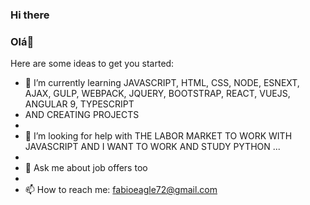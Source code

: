 ### Hi there 
### Olá👋

Here are some ideas to get you started:


- 🌱 I’m currently learning JAVASCRIPT, HTML, CSS, NODE, ESNEXT, AJAX, GULP, WEBPACK, JQUERY, BOOTSTRAP, REACT, VUEJS, ANGULAR 9, TYPESCRIPT
- AND CREATING PROJECTS
- 
- 🤔 I’m looking for help with THE LABOR MARKET TO WORK WITH JAVASCRIPT AND I WANT TO WORK AND STUDY PYTHON ...
- 
- 💬 Ask me about job offers too
- 
- 📫 How to reach me: fabioeagle72@gmail.com 

